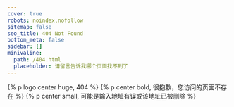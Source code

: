 ```yaml
---
cover: true
robots: noindex,nofollow
sitemap: false
seo_title: 404 Not Found
bottom_meta: false
sidebar: []
minivaline:
  path: /404.html
  placeholder: 请留言告诉我哪个页面找不到了
---
```


{% p logo center huge, 404 %}
{% p center bold, 很抱歉，您访问的页面不存在 %}
{% p center small, 可能是输入地址有误或该地址已被删除 %}